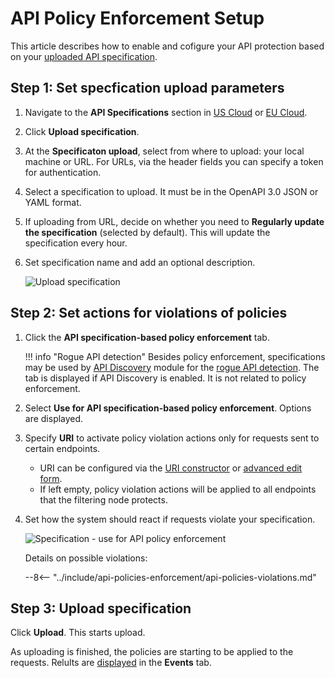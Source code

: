 # API Policy Enforcement Setup

This article describes how to enable and cofigure your API protection based on your [uploaded API specification](overview.md).

## Step 1: Set specfication upload parameters

1. Navigate to the **API Specifications** section in [US Cloud](https://us1.my.wallarm.com/api-specifications/) or [EU Cloud](https://my.wallarm.com/api-specifications/).
1. Click **Upload specification**.
1. At the **Specificaton upload**, select from where to upload: your local machine or URL. For URLs, via the header fields you can specify a token for authentication.
1. Select a specification to upload. It must be in the OpenAPI 3.0 JSON or YAML format.
1. If uploading from URL, decide on whether you need to **Regularly update the specification** (selected by default). This will update the specification every hour.
1. Set specification name and add an optional description.

    ![Upload specification](../images/api-policies-enforcement/specificaton-upload.png)

## Step 2: Set actions for violations of policies

1. Click the **API specification-based policy enforcement** tab.

    !!! info "Rogue API detection"
        Besides policy enforcement, specifications may be used by [API Discovery](../about-wallarm/api-discovery.md) module for the [rogue API detection](../about-wallarm/api-discovery.md#shadow-orphan-and-zombie-apis). The tab is displayed if API Discovery is enabled. It is not related to policy enforcement.

1. Select **Use for API specification-based policy enforcement**. Options are displayed.
1. Specify **URI** to activate policy violation actions only for requests sent to certain endpoints.

    * URI can be configured via the [URI constructor](../user-guides/rules/add-rule.md#uri-constructor) or [advanced edit form](../user-guides/rules/add-rule.md#advanced-edit-form).
    * If left empty, policy violation actions will be applied to all endpoints that the filtering node protects.

1. Set how the system should react if requests violate your specification.

    ![Specification - use for API policy enforcement](../images/api-policies-enforcement/specification-use-for-api-policies-enforcement.png)

    Details on possible violations:

    --8<-- "../include/api-policies-enforcement/api-policies-violations.md"

## Step 3: Upload specification

Click **Upload**. This starts upload.

As uploading is finished, the policies are starting to be applied to the requests. Relults are [displayed](viewing-events.md) in the **Events** tab.
